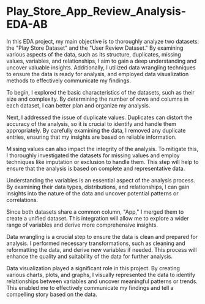 # Play_Store_App_Review_Analysis-EDA-AB
In this EDA project, my main objective is to thoroughly analyze two datasets: the "Play Store Dataset" and the "User Review Dataset." By examining various aspects of the data, such as its structure, duplicates, missing values, variables, and relationships, I aim to gain a deep understanding and uncover valuable insights. Additionally, I utilized data wrangling techniques to ensure the data is ready for analysis, and employed data visualization methods to effectively communicate my findings.

To begin, I explored the basic characteristics of the datasets, such as their size and complexity. By determining the number of rows and columns in each dataset, I can better plan and organize my analysis.

Next, I addressed the issue of duplicate values. Duplicates can distort the accuracy of the analysis, so it is crucial to identify and handle them appropriately. By carefully examining the data, I removed any duplicate entries, ensuring that my insights are based on reliable information.

Missing values can also impact the integrity of the analysis. To mitigate this, I thoroughly investigated the datasets for missing values and employ techniques like imputation or exclusion to handle them. This step will help to ensure that the analysis is based on complete and representative data.

Understanding the variables is an essential aspect of the analysis process. By examining their data types, distributions, and relationships, I can gain insights into the nature of the data and uncover potential patterns or correlations.

Since both datasets share a common column, "App," I merged them to create a unified dataset. This integration will allow me to explore a wider range of variables and derive more comprehensive insights.

Data wrangling is a crucial step to ensure the data is clean and prepared for analysis. I performed necessary transformations, such as cleaning and reformatting the data, and derive new variables if needed. This process will enhance the quality and suitability of the data for further analysis.

Data visualization played a significant role in this project. By creating various charts, plots, and graphs, I visually represented the data to identify relationships between variables and uncover meaningful patterns or trends. This enabled me to effectively communicate my findings and tell a compelling story based on the data.
